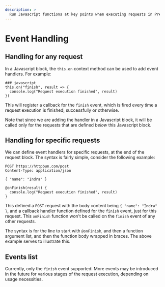 ```yaml
---
description: >
  Run Javascript functions at key points when executing requests in Prestige HTTP Client.
---
```


# Event Handling

## Handling for any request

In a Javascript block, the `this.on` context method can be used to add event handlers. For example:

```
### javascript
this.on("finish", result => {
  console.log("Request execution finished", result)
})
```

This will register a callback for the `finish` event, which is fired every time a request execution is finished, successfully or otherwise.

Note that since we are adding the handler in a Javascript block, it will be called only for the requests that are defined *below* this Javascript block.

## Handling for specific requests

We can define event handlers for specific requests, at the end of the request block. The syntax is fairly simple, consider the following example:

```
POST https://httpbun.com/post
Content-Type: application/json

{ "name": "Indra" }

@onFinish(result) {
  console.log("Request execution finished", result)
}
```

This defined a `POST` request with the body content being `{ "name": "Indra" }`, and a callback handler function defined for the `finish` event, just for this request. This `onFinish` function won't be called on the `finish` event of any other requests.

The syntax is for the line to start with `@onFinish`, and then a function argument list, and then the function body wrapped in braces. The above example serves to illustrate this.

## Events list

Currently, only the `finish` event supported. More events may be introduced in the future for various stages of the request execution, depending on usage necessities.
